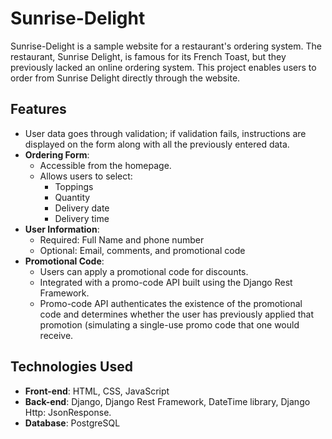 # Sunrise-Delight

Sunrise-Delight is a sample website for a restaurant's ordering system. The restaurant, Sunrise Delight, is famous for its French Toast, but they previously lacked an online ordering system. This project enables users to order from Sunrise Delight directly through the website.

## Features
- User data goes through validation; if validation fails, instructions are displayed on the form along with all the previously entered data.  
- **Ordering Form**: 
  - Accessible from the homepage.
  - Allows users to select:
    - Toppings
    - Quantity
    - Delivery date
    - Delivery time
- **User Information**:
  - Required: Full Name and phone number
  - Optional: Email, comments, and promotional code
- **Promotional Code**:
  - Users can apply a promotional code for discounts.
  - Integrated with a promo-code API built using the Django Rest Framework.
  - Promo-code API authenticates the existence of the promotional code and determines whether the user has previously applied that promotion (simulating a single-use promo code that one would receive.  
## Technologies Used

- **Front-end**: HTML, CSS, JavaScript
- **Back-end**: Django, Django Rest Framework, DateTime library, Django Http: JsonResponse. 
- **Database**: PostgreSQL


